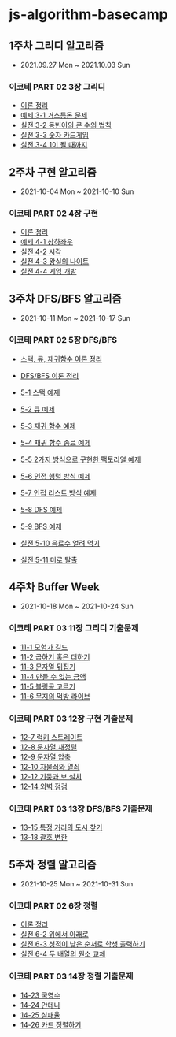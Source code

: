 # js-algorithm-basecamp

## 1주차 그리디 알고리즘

- 2021.09.27 Mon ~ 2021.10.03 Sun

### 이코테 PART 02 3장 그리디

- [이론 정리](https://github.com/Yeonlisa/js-algorithm-basecamp/blob/Yeonlisa/docs/%EA%B7%B8%EB%A6%AC%EB%94%94.md)
- [예제 3-1 거스름돈 문제](https://github.com/Yeonlisa/js-algorithm-basecamp/blob/Yeonlisa/src/PART02/%EA%B7%B8%EB%A6%AC%EB%94%94/01.js)
- [실전 3-2 동빈이의 큰 수의 법칙](https://github.com/Yeonlisa/js-algorithm-basecamp/blob/Yeonlisa/src/PART02/%EA%B7%B8%EB%A6%AC%EB%94%94/02.js)
- [실전 3-3 숫자 카드게임](https://github.com/Yeonlisa/js-algorithm-basecamp/blob/Yeonlisa/src/PART02/%EA%B7%B8%EB%A6%AC%EB%94%94/03.js)
- [실전 3-4 1이 될 때까지](https://github.com/Yeonlisa/js-algorithm-basecamp/blob/Yeonlisa/src/PART02/%EA%B7%B8%EB%A6%AC%EB%94%94/04.js)

## 2주차 구현 알고리즘

- 2021-10-04 Mon ~ 2021-10-10 Sun

### 이코테 PART 02 4장 구현

- [이론 정리](https://github.com/Yeonlisa/js-algorithm-basecamp/blob/week2/docs/%EA%B5%AC%ED%98%84.md)
- [예제 4-1 상하좌우](https://github.com/Yeonlisa/js-algorithm-basecamp/blob/week2/src/PART02/%EA%B5%AC%ED%98%84/01.js)
- [실전 4-2 시각](https://github.com/Yeonlisa/js-algorithm-basecamp/blob/week2/src/PART02/%EA%B5%AC%ED%98%84/02.js)
- [실전 4-3 왕실의 나이트](https://github.com/Yeonlisa/js-algorithm-basecamp/blob/week2/src/PART02/%EA%B5%AC%ED%98%84/03.js)
- [실전 4-4 게임 개발](https://github.com/Yeonlisa/js-algorithm-basecamp/blob/week2/src/PART02/%EA%B5%AC%ED%98%84/04.js)


## 3주차 DFS/BFS 알고리즘

- 2021-10-11 Mon ~ 2021-10-17 Sun

### 이코테 PART 02 5장 DFS/BFS

- [스택, 큐, 재귀함수 이론 정리](https://github.com/Yeonlisa/js-algorithm-basecamp/blob/week3/docs/%EC%9E%90%EB%A3%8C%EA%B5%AC%EC%A1%B0.md)
- [DFS/BFS 이론 정리](https://github.com/Yeonlisa/js-algorithm-basecamp/blob/week3/docs/DFS%26BFS.md)

- [5-1 스택 예제](https://github.com/Yeonlisa/js-algorithm-basecamp/blob/week3/src/PART02/DFS%26BFS/01.js)
- [5-2 큐 예제](https://github.com/Yeonlisa/js-algorithm-basecamp/blob/week3/src/PART02/DFS%26BFS/02.js)
- [5-3 재귀 함수 예제](https://github.com/Yeonlisa/js-algorithm-basecamp/blob/week3/src/PART02/DFS%26BFS/03.js)
- [5-4 재귀 함수 종료 예제](https://github.com/Yeonlisa/js-algorithm-basecamp/blob/week3/src/PART02/DFS%26BFS/04.js)
- [5-5 2가지 방식으로 구현한 팩토리얼 예제](https://github.com/Yeonlisa/js-algorithm-basecamp/blob/week3/src/PART02/DFS%26BFS/05.js)
- [5-6 인접 행렬 방식 예제](https://github.com/Yeonlisa/js-algorithm-basecamp/blob/week3/src/PART02/DFS%26BFS/06.js)
- [5-7 인접 리스트 방식 예제](https://github.com/Yeonlisa/js-algorithm-basecamp/blob/week3/src/PART02/DFS%26BFS/07.js)
- [5-8 DFS 예제](https://github.com/Yeonlisa/js-algorithm-basecamp/blob/week3/src/PART02/DFS%26BFS/08.js)
- [5-9 BFS 예제](https://github.com/Yeonlisa/js-algorithm-basecamp/blob/week3/src/PART02/DFS%26BFS/09.js)
- [실전 5-10 음료수 얼려 먹기](https://github.com/Yeonlisa/js-algorithm-basecamp/blob/week3/src/PART02/DFS%26BFS/10.js)
- [실전 5-11 미로 탈출](https://github.com/Yeonlisa/js-algorithm-basecamp/blob/week3/src/PART02/DFS%26BFS/11.js)

## 4주차 Buffer Week

- 2021-10-18 Mon ~ 2021-10-24 Sun

### 이코테 PART 03 11장 그리디 기출문제

- [11-1 모험가 길드](https://github.com/Yeonlisa/js-algorithm-basecamp/blob/week4/src/PART03/%EA%B7%B8%EB%A6%AC%EB%94%94/01.js)
- [11-2 곱하기 혹은 더하기](https://github.com/Yeonlisa/js-algorithm-basecamp/blob/week4/src/PART03/%EA%B7%B8%EB%A6%AC%EB%94%94/02.js)
- [11-3 문자열 뒤집기](https://github.com/Yeonlisa/js-algorithm-basecamp/blob/week4/src/PART03/%EA%B7%B8%EB%A6%AC%EB%94%94/03.js)
- [11-4 만들 수 없는 금액](https://github.com/Yeonlisa/js-algorithm-basecamp/blob/week4/src/PART03/%EA%B7%B8%EB%A6%AC%EB%94%94/04.js)
- [11-5 볼링공 고르기](https://github.com/Yeonlisa/js-algorithm-basecamp/blob/week4/src/PART03/%EA%B7%B8%EB%A6%AC%EB%94%94/05.js)
- [11-6 무지의 먹방 라이브](https://github.com/Yeonlisa/js-algorithm-basecamp/blob/week4/src/PART03/%EA%B7%B8%EB%A6%AC%EB%94%94/06.js)

### 이코테 PART 03 12장 구현 기출문제

- [12-7 럭키 스트레이트](https://github.com/Yeonlisa/js-algorithm-basecamp/blob/week4/src/PART03/%EA%B5%AC%ED%98%84/01.js)
- [12-8 문자열 재정렬](https://github.com/Yeonlisa/js-algorithm-basecamp/blob/week4/src/PART03/%EA%B5%AC%ED%98%84/02.js)
- [12-9 문자열 압축](https://github.com/Yeonlisa/js-algorithm-basecamp/blob/week4/src/PART03/%EA%B5%AC%ED%98%84/03.js)
- [12-10 자물쇠와 열쇠](https://github.com/Yeonlisa/js-algorithm-basecamp/blob/week4/src/PART03/%EA%B5%AC%ED%98%84/04.js)
- [12-12 기둥과 보 설치](https://github.com/Yeonlisa/js-algorithm-basecamp/blob/week4/src/PART03/%EA%B5%AC%ED%98%84/05.js)
- [12-14 외벽 점검](https://github.com/Yeonlisa/js-algorithm-basecamp/blob/week4/src/PART03/%EA%B5%AC%ED%98%84/06.js)

### 이코테 PART 03 13장 DFS/BFS 기출문제

- [13-15 특정 거리의 도시 찾기](https://github.com/Yeonlisa/js-algorithm-basecamp/blob/week4/src/PART03/DFS%26BFS/01.js)
- [13-18 괄호 변환](https://github.com/Yeonlisa/js-algorithm-basecamp/blob/week4/src/PART03/DFS%26BFS/02.js)

## 5주차 정렬 알고리즘

- 2021-10-25 Mon ~ 2021-10-31 Sun

### 이코테 PART 02 6장 정렬

- [이론 정리](https://github.com/Yeonlisa/js-algorithm-basecamp/blob/week5/docs/%EC%A0%95%EB%A0%AC.md)
- [실전 6-2 위에서 아래로](https://github.com/Yeonlisa/js-algorithm-basecamp/blob/week5/src/PART02/%EC%A0%95%EB%A0%AC/01.js)
- [실전 6-3 성적이 낮은 순서로 학생 출력하기](https://github.com/Yeonlisa/js-algorithm-basecamp/blob/week5/src/PART02/%EC%A0%95%EB%A0%AC/02.js)
- [실전 6-4 두 배열의 원소 교체](https://github.com/Yeonlisa/js-algorithm-basecamp/blob/week5/src/PART02/%EC%A0%95%EB%A0%AC/03.js)

### 이코테 PART 03 14장 정렬 기출문제

- [14-23 국영수](https://github.com/Yeonlisa/js-algorithm-basecamp/blob/week5/src/PART03/%EC%A0%95%EB%A0%AC/01.js)
- [14-24 안테나](https://github.com/Yeonlisa/js-algorithm-basecamp/blob/week5/src/PART03/%EC%A0%95%EB%A0%AC/02.js)
- [14-25 실패율](https://github.com/Yeonlisa/js-algorithm-basecamp/blob/week5/src/PART03/%EC%A0%95%EB%A0%AC/03.js)
- [14-26 카드 정렬하기](https://github.com/Yeonlisa/js-algorithm-basecamp/blob/week5/src/PART03/%EC%A0%95%EB%A0%AC/04.js)